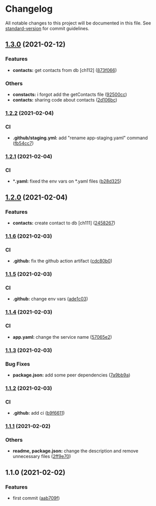# Changelog

All notable changes to this project will be documented in this file. See [standard-version](https://github.com/conventional-changelog/standard-version) for commit guidelines.

## [1.3.0](https://github.com/brucegroverlee/moregooder-backend/compare/v1.2.2...v1.3.0) (2021-02-12)


### Features

* **contacts:** get contacts from db [ch112] ([873f066](https://github.com/brucegroverlee/moregooder-backend/commit/873f066e82315d2107ac40137664b12f5f855509))


### Others

* **constacts:** i forgot add the getContacts file ([92500cc](https://github.com/brucegroverlee/moregooder-backend/commit/92500cc03fc5b6a4ce466536300fbf12f00277fe))
* **contacts:** sharing code about contacts ([2d106bc](https://github.com/brucegroverlee/moregooder-backend/commit/2d106bca60bbbc6b281fbd6aa022036633977c39))

### [1.2.2](https://github.com/brucegroverlee/moregooder-backend/compare/v1.2.1...v1.2.2) (2021-02-04)


### CI

* **.github/staging.yml:** add "rename app-staging.yaml" command ([fb54cc7](https://github.com/brucegroverlee/moregooder-backend/commit/fb54cc780abde2ab4b0c19f3f1f3b45454324088))

### [1.2.1](https://github.com/brucegroverlee/moregooder-backend/compare/v1.2.0...v1.2.1) (2021-02-04)


### CI

* ***.yaml:** fixed the env vars on *.yaml files ([b28d325](https://github.com/brucegroverlee/moregooder-backend/commit/b28d325d49cd2b3006086f1b608225fb6ec7288c))

## [1.2.0](https://github.com/brucegroverlee/moregooder-backend/compare/v1.1.6...v1.2.0) (2021-02-04)


### Features

* **contacts:** create contact to db [ch111] ([2458267](https://github.com/brucegroverlee/moregooder-backend/commit/2458267a2769584d1ba1c337bb49d1dc0a62b09d))

### [1.1.6](https://github.com/brucegroverlee/moregooder-backend/compare/v1.1.5...v1.1.6) (2021-02-03)


### CI

* **.github:** fix the github action artifact ([cdc80b0](https://github.com/brucegroverlee/moregooder-backend/commit/cdc80b04cf0badeae333612df869f39b27c3491e))

### [1.1.5](https://github.com/brucegroverlee/moregooder-backend/compare/v1.1.4...v1.1.5) (2021-02-03)


### CI

* **.github:** change env vars ([ade1c03](https://github.com/brucegroverlee/moregooder-backend/commit/ade1c0344d49f8d6c32ad471da1efc52aaf367a5))

### [1.1.4](https://github.com/brucegroverlee/moregooder-backend/compare/v1.1.3...v1.1.4) (2021-02-03)


### CI

* **app.yaml:** change the service name ([57065e2](https://github.com/brucegroverlee/moregooder-backend/commit/57065e21d15b085dc15de47501c7fc5ff354bca3))

### [1.1.3](https://github.com/brucegroverlee/moregooder-backend/compare/v1.1.2...v1.1.3) (2021-02-03)


### Bug Fixes

* **package.json:** add some peer dependencies ([7a9bb9a](https://github.com/brucegroverlee/moregooder-backend/commit/7a9bb9a729c4c3899e807b3d83ebd60855d6bf19))

### [1.1.2](https://github.com/brucegroverlee/moregooder-backend/compare/v1.1.1...v1.1.2) (2021-02-03)


### CI

* **.github:** add ci ([b9f6611](https://github.com/brucegroverlee/moregooder-backend/commit/b9f66110f0af3f4e77c88ff7fe33c6971fd6610d))

### [1.1.1](https://github.com/brucegroverlee/moregooder-backend/compare/v1.1.0...v1.1.1) (2021-02-02)


### Others

* **readme, package.json:** change the description and remove unnecessary files ([2ff9e70](https://github.com/brucegroverlee/moregooder-backend/commit/2ff9e70a82d9d76ab0fd37890076fb69465cb105))

## 1.1.0 (2021-02-02)


### Features

* first commit ([aab709f](https://github.com/brucegroverlee/moregooder-backend/commit/aab709fffd5c502b7aa9a84a006eb1a4622dfd22))
